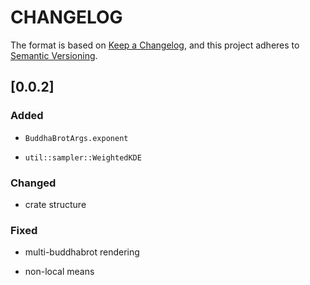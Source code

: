 # CHANGELOG

The format is based on 
[Keep a Changelog](https://keepachangelog.com/en/1.0.0/>),
and this project adheres to 
[Semantic Versioning](https://semver.org/spec/v2.0.0.html>).


## [0.0.2]

### Added

* `BuddhaBrotArgs.exponent`

* `util::sampler::WeightedKDE`

### Changed

* crate structure

### Fixed

* multi-buddhabrot rendering

* non-local means
